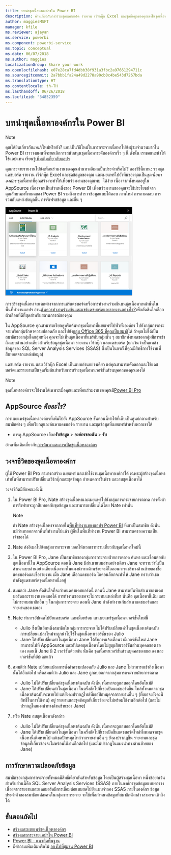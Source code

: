```yaml
---
title: บทนำชุดเนื้อหาองค์กรใน Power BI
description: อ่านเกี่ยวกับการรวมชุดแดชบอร์ด รายงาน เวิร์กบุ๊ก Excel และชุดข้อมูลของคุณลงในชุดเนื้อหาองค์กรที่คุณสามารถแชร์กับเพื่อนร่วมงานของคุณได้
author: maggiesMSFT
manager: kfile
ms.reviewer: ajayan
ms.service: powerbi
ms.component: powerbi-service
ms.topic: conceptual
ms.date: 06/07/2018
ms.author: maggies
LocalizationGroup: Share your work
ms.openlocfilehash: e07e28ca7fd4dbb38f931a3fbc2a97661294711c
ms.sourcegitcommit: 2a7bbb1fa24a49d2278a90cb0c4be543d7267bda
ms.translationtype: HT
ms.contentlocale: th-TH
ms.lasthandoff: 06/26/2018
ms.locfileid: "34852359"
---
```

# <a name="intro-to-organizational-content-packs-in-power-bi"></a>บทนำชุดเนื้อหาองค์กรใน Power BI
> [!NOTE]
> คุณได้ยินเกี่ยวกับ*แอปฯ*ใหม่หรือยัง? แอปเป็นวิธีใหม่ในการกระจายเนื้อหาไปยังผู้ชมจำนวนมากใน Power BI เราวางแผนที่จะยกเลิกการสนับสนุนชุดเนื้อหาระดับองค์กรเร็ว ๆ นี้ ดังนั้น เราขอแนะนำให้ใช้แอปแทน เรียนรู้[เพิ่มเติมเกี่ยวกับแอปฯ](service-install-use-apps.md)
> 
> 

คุณกระจายรายงานไปยังเพื่อนร่วมงานของคุณผ่านทางอีเมลเป็นประจำหรือไม่? ลองวิธีนี้แทน: รวมชุดแดชบอร์ด รายงาน เวิร์กบุ๊ก Excel และชุดข้อมูลของคุณ และเผยแพร่ไปยังทีมของคุณเป็น*ชุดเนื้อหาองค์กร* ชุดเนื้อหาที่คุณสร้างจะทำให้เพื่อนร่วมงานของคุณพบ &#151; ได้ง่าย เนื่องจากทั้งหมดอยู่ใน AppSource เนื่องจากเป็นส่วนหนึ่งของ Power BI เพื่อนร่วมงานของคุณจะใช้ประโยชน์จากคุณลักษณะทั้งหมดของ Power BI รวมถึงการสำรวจข้อมูลแบบโต้ตอบ ภาพใหม่ การถามตอบ การรวมกับแหล่งข้อมูลอื่น การรีเฟรชข้อมูล และอื่น ๆ

![](media/service-organizational-content-pack-introduction/power-bi-org-content-packs.png)

การสร้างชุดเนื้อหาจะแตกต่างจากการแชร์แดชบอร์ดหรือการทำงานร่วมกันบนชุดเนื้อหาเหล่านั้นในพื้นที่ทำงานแอปฯ อ่าน[ฉันควรทำงานร่วมกันและแชร์แดชบอร์ดและรายงานอย่างไร?](service-how-to-collaborate-distribute-dashboards-reports.md)เพื่อตัดสินใจเลือกตัวเลือกที่ดีที่สุดสำหรับสถานการณ์ของคุณ 

ใน AppSource คุณสามารถเรียกดูหรือค้นหาชุดเนื้อหาที่เผยแพร่ไปทั่วทั้งองค์กร ไปยังกลุ่มการกระจายหรือกลุ่มรักษาความปลอดภัย และไปยัง[กลุ่ม Office 365 ที่คุณเป็นสมาชิ](https://support.office.com/article/Create-a-group-in-Office-365-7124dc4c-1de9-40d4-b096-e8add19209e9)ได้ ถ้าคุณไม่ได้เป็นสมาชิกของกลุ่มใดกลุ่มหนึ่ง คุณจะไม่เห็นชุดเนื้อหาที่แชร์กับกลุ่มนั้น ๆ สมาชิกทั้งหมดของกลุ่มมีการเข้าถึงแบบอ่านอย่างเดียวสำหรับข้อมูลชุดเนื้อหา รายงาน เวิร์กบุ๊ก และแดชบอร์ด (ยกเว้นว่าเป็นแหล่งข้อมูลของ SQL Server Analysis Services (SSAS) ซึ่งเป็นในกรณีที่คุณมีสิทธิ์การใช้งานที่สืบทอดจากแหล่งข้อมูล)

แดชบอร์ด รายงาน และเวิร์กบุ๊ก Excel เป็นแบบอ่านอย่างเดียว แต่คุณสามารถคัดลอกและใช้แดชบอร์ดและรายงานเป็นจุดเริ่มต้นสำหรับการสร้างชุดเนื้อหาเวอร์ชันส่วนบุคคลของคุณเองได้

> [!NOTE]
> ชุดเนื้อหาองค์กรจะใช้งานได้เฉพาะเมื่อคุณและเพื่อนร่วมงานของคุณมี[Power BI Pro](service-free-vs-pro.md)
> 
> 

## <a name="what-is-appsource"></a>AppSource *คืออะไร?*
การเผยแพร่ชุดเนื้อหาองค์กรที่เพิ่มไปยัง AppSource  ขั้นตอนนี้ทำให้ที่เก็บเป็นศูนย์กลางสำหรับสมาชิกต่าง ๆ เพื่อเรียกดูและค้นหาแดชบอร์ด รายงาน และชุดข้อมูลที่เผยแพร่สำหรับพวกเขาได้  

* การดู AppSource เลือก**รับข้อมูล** > **องค์กรของฉัน** > **รับ**

อ่านเพิ่มเติมเกี่ยวกับ[การค้นหาและการเปิดชุดเนื้อหาองค์กร](service-organizational-content-pack-find-and-open.md)

## <a name="the-life-cycle-of-an-organizational-content-pack"></a>วงจรชีวิตของชุดเนื้อหาองค์กร
ผู้ใช้ Power BI Pro สามารถสร้าง เผยแพร่ และเข้าใช้งานชุดเนื้อหาองค์กรได้ เฉพาะผู้สร้างชุดเนื้อหาเท่านั้นที่สามารถปรับเปลี่ยนเวิร์กบุ๊กและชุดข้อมูล กำหนดการรีเฟรช และลบชุดเนื้อหาได้

วงจรชีวิตมีลักษณะดังนี้:

1. ใน Power BI Pro, Nate สร้างชุดเนื้อหาและเผยแพร่ไปยังกลุ่มการกระจายการตลาด การตั้งค่าการรีเฟรชจะถูกสืบทอดกับชุดข้อมูล และสามารถเปลี่ยนได้โดย Nate เท่านั้น
   
   > [!NOTE]
   > ถ้า Nate สร้างชุดเนื้อหาจากภายใน[พื้นที่ทำงานของแอปฯ Power BI](service-create-distribute-apps.md) ที่เขาเป็นสมาชิก ดังนั้น แม้ว่าเขาออกจากพื้นที่ทำงานไปแล้ว ผู้อื่นในพื้นที่ทำงาน Power BI สามารถครองความเป็นเจ้าของได้
   > 
   > 
2. Nate ส่งอีเมลไปยังกลุ่มการกระจาย บอกให้พวกเขาทราบเกี่ยวกับชุดเนื้อหาใหม่นี้
3. ใน Power BI Pro, Jane เป็นสมาชิกของกลุ่มการกระจายฝ่ายการตลาด ค้นหา และเชื่อมต่อกับชุดเนื้อหานี้ใน AppSource ตอนนี้ Jane มีสำเนาแบบอ่านอย่างเดียว  Jane จะทราบว่านี่เป็นสำเนาแบบอ่านอย่างเดียวเนื่องจากในแผงนำทางด้านซ้ายจะมีไอคอนการแชร์ทางด้านซ้ายของชื่อแดชบอร์ดและชื่อรายงาน เมื่อ Jane เลือกแดชบอร์ด ไอคอนล็อกจะทำให้ Jane ทราบว่าเธอกำลังดูแดชบอร์ดชุดเนื้อหาหนึ่งอยู่ 
4. สมมตว่า Jane ตัดสินใจที่จะกำหนดค่าแดชบอร์ดนี้ ตอนนี้ Jane สามารถบันทึกสำเนาของแดชบอร์ดและรายงานของเธอได้ การทำงานของเธอจะไม่กระทบแหล่งที่มา นั่นคือ ชุดเนื้อหานี้เดิม และไม่กระทบสมาชิกอื่น ๆ ในกลุ่มการกระจาย ตอนนี้ Jane กำลังทำงานกับสำเนาแดชบอร์ดและรายงานของเธอเอง
5. Nate ทำการอัปเดตไปยังแดชบอร์ด และเมื่อพร้อม เขาเผยแพร่ชุดเนื้อหาเวอร์ชั่นใหม่นี้
   
   * Julio ซึ่งเป็นอีกหนึ่งสมาชิกในกลุ่มการกระจาย ไม่ได้ปรับเปลี่ยนค่าในชุดเนื้อหาต้นฉบับ การเปลี่ยนแปลงใหม่จะถูกนำไปใช้ในชุดเนื้อหาเวอร์ชั่นของ Julio  
   * Jane ได้ปรับเปลี่ยนค่าในชุดเนื้อหา Jane ได้รับการแจ้งเตือนว่ามีเวอร์ชันใหม่  Jane สามารถไปที่ AppSource และอัปเดตชุดเนื้อหาโดยไม่สูญเสียเวอร์ชันส่วนบุคคลของเธอเอง ตอนนี้ Jane มี 2 เวอร์ชันด้วยกัน นั่นคือ ชุดเนื้อหาเวอร์ชันส่วนบุคคลของเธอเอง และเวอร์ชั่นที่อัปเดตแล้ว
6. สมมติว่า Nate เปลี่ยนแปลงการตั้งค่าความปลอดภัย Julio และ Jane ไม่สามารถเข้าถึงเนื้อหานั้นได้อีกต่อไป หรือสมมติว่า Julio และ Jane ถูกลบออกจากกลุ่มการกระจายฝ่ายการตลาด
   
   * Julio ไม่ได้ปรับเปลี่ยนค่าชุดเนื้อหาต้นฉบับ ดังนั้น เนื้อหาจะถูกลบออกโดยอัตโนมัติ 
   * Jane ได้ปรับเปลี่ยนค่าในชุดเนื้อหา ในครั้งถัดไปที่เธอเปิดแดชบอร์ดขึ้น ไทล์ทั้งหมดจากชุดเนื้อหาต้นฉบับจะหายไป แต่ยังคงปรากฏไทล์ที่เธอปักหมุดจากรายงานอื่น ๆ (ที่เธอจะยังคงมีสิทธิ์ในการใช้งาน) อยู่ รายงานและชุดข้อมูลที่เกี่ยวข้องจะไม่พร้อมใช้งานอีกต่อไป (และไม่ปรากฏในแผงนำทางด้านซ้ายของ Jane)
7. หรือ Nate ลบชุดเนื้อหาดังกล่าว
   
   * Julio ไม่ได้ปรับเปลี่ยนค่าชุดเนื้อหาต้นฉบับ ดังนั้น เนื้อหาจะถูกลบออกโดยอัตโนมัติ 
   * Jane ได้ปรับเปลี่ยนค่าในชุดเนื้อหา ในครั้งถัดไปที่เธอเปิดขึ้นแดชบอร์ดไทล์ทั้งหมดจากชุดเนื้อหานี้เดิมหายไป แต่เธอปักหมุดไทล์จากรายงานอื่น ๆ ยังคงปรากฏขึ้น รายงานและชุดข้อมูลที่เกี่ยวข้องจะไม่พร้อมใช้งานอีกต่อไป (และไม่ปรากฏในแผงนำทางด้านซ้ายของ Jane)

## <a name="data-security"></a>การรักษาความปลอดภัยข้อมูล
สมาชิกของกลุ่มการกระจายทั้งหมดมีสิทธิ์เดียวกันสำหรับข้อมูล โดยเป็นผู้สร้างชุดเนื้อหา หนึ่งข้อยกเว้นสำหรับส่วนนี้คือ SQL Server Analysis Services (SSAS) ภายในองค์กรชุดข้อมูลแบบตาราง เนื่องจากรายงานและแดชบอร์ดมีการเชื่อมต่อแบบสดไปยังแบบจำลอง SSAS ภายในองค์กร ข้อมูลประจำตัวของสมาชิกแต่ละคนในกลุ่มการกระจาย จะใช้เพื่อกำหนดข้อมูลที่สมาชิกดังกล่าวสามารถเข้าถึงได้

## <a name="next-steps"></a>ขั้นตอนถัดไป
* [สร้างและเผยแพร่ชุดเนื้อหาองค์กร](service-organizational-content-pack-create-and-publish.md)
* [สร้างและกระจายแอปฯใน Power BI](service-create-distribute-apps.md) 
* [Power BI - แนวคิดพื้นฐาน](service-basic-concepts.md)
* มีคำถามเพิ่มเติมหรือไม่ [ลองไปที่ชุมชน Power BI](http://community.powerbi.com/)

